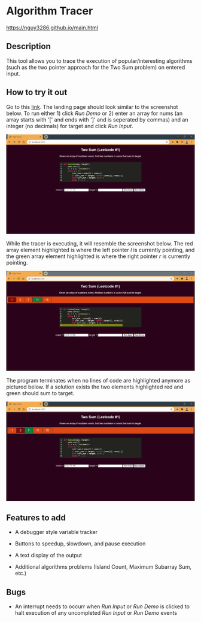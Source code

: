 # Algorithm Tracer

https://nguy3286.github.io/main.html

## Description

This tool allows you to trace the execution of popular/interesting algorithms (such as the two pointer approach for the Two Sum problem) on entered input.

## How to try it out

Go to this [link](https://nguy3286.github.io/main.html). The landing page should look similar to the screenshot below. To run either 1) click _Run Demo_ or 2) enter an array for nums (an array starts with '[' and ends with ']' and is seperated by commas) and an integer (no decimals) for target and click _Run Input_.

![alt text](https://github.com/nguy3286/Algo_Simulator/blob/main/files/loadView.PNG?raw=true)
   
While the tracer is executing, it will resemble the screenshot below. The red array element highlighted is where the left pointer _l_ is currently pointing, and the green array element highlighted is where the right pointer _r_ is currently pointing.

![alt text](https://github.com/nguy3286/Algo_Simulator/blob/main/files/runView.PNG?raw=true)

The program terminates when no lines of code are highlighted anymore as pictured below. If a solution exists the two elements highlighted red and green should sum to target.

![alt text](https://github.com/nguy3286/Algo_Simulator/blob/main/files/finishView.PNG?raw=true)

## Features to add

* A debugger style variable tracker

* Buttons to speedup, slowdown, and pause execution

* A text display of the output

* Additional algorithms problems (Island Count, Maximum Subarray Sum, etc.)

## Bugs

* An interrupt needs to occurr when _Run Input_ or _Run Demo_ is clicked to halt execution of any uncompleted _Run Input_ or _Run Demo_ events
